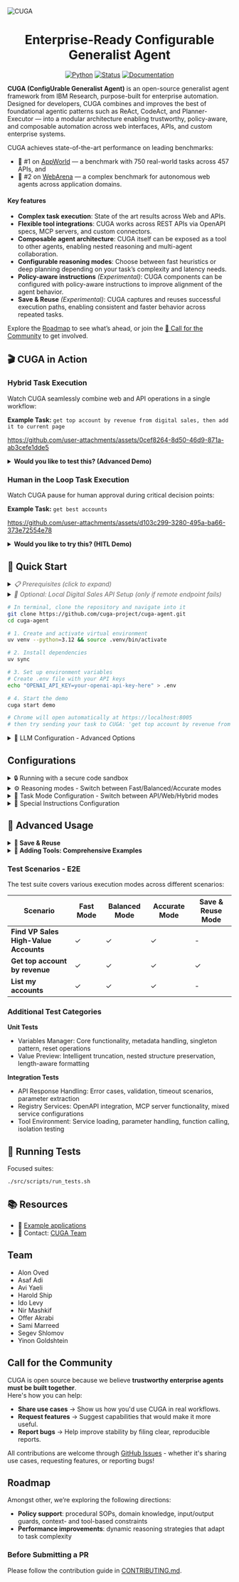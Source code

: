 <picture>
  <source media="(prefers-color-scheme: dark)" srcset="/docs/images/cuga-dark.png">
  <source media="(prefers-color-scheme: light)" srcset="/docs/images/cuga-light.png">
  <img alt="CUGA" src="/docs/images/cuga-dark.png">
</picture>

<div align="center">
  
# Enterprise-Ready Configurable Generalist Agent
</div> 

<div align="center">

[![Python](https://shields.io/badge/Python-3.12-blue?logo=python&style=for-the-badge)](https://www.python.org/)
[![Status](https://shields.io/badge/Status-Active-success?logo=checkmarx&style=for-the-badge)]()
[![Documentation](https://shields.io/badge/Documentation-Coming%20Soon-orange?logo=gitbook&style=for-the-badge)]()

</div>

**CUGA (ConfigUrable Generalist Agent)** is an open-source generalist agent framework from IBM Research, purpose-built for enterprise automation. Designed for developers, CUGA combines and improves the best of foundational agentic patterns such as ReAct, CodeAct, and Planner-Executor — into a modular architecture enabling trustworthy, policy-aware, and composable automation across web interfaces, APIs, and custom enterprise systems. 

CUGA achieves state-of-the-art performance on leading benchmarks:
* 🥇 #1 on [AppWorld](https://appworld.dev/leaderboard) — a benchmark with 750 real-world tasks across 457 APIs, and
* 🥈 #2 on [WebArena](https://docs.google.com/spreadsheets/d/1M801lEpBbKSNwP-vDBkC_pF7LdyGU1f_ufZb_NWNBZQ/edit?gid=0#gid=0) — a complex benchmark for autonomous web agents across application domains.

####  Key features  

- **Complex task execution**: State of the art results across Web and APIs.
- **Flexible tool integrations**: CUGA works across REST APIs via OpenAPI specs, MCP servers, and custom connectors. 
- **Composable agent architecture**: CUGA itself can be exposed as a tool to other agents, enabling nested reasoning and multi-agent collaboration.
- **Configurable reasoning modes**: Choose between fast heuristics or deep planning depending on your task’s complexity and latency needs.
- **Policy-aware instructions** *(Experimental)*: CUGA components can be configured with policy-aware instructions to improve alignment of the agent behavior.
- **Save & Reuse** *(Experimental)*: CUGA captures and reuses successful execution paths, enabling consistent and faster behavior across repeated tasks.

Explore the [Roadmap](#roadmap) to see what’s ahead, or join the [🤝 Call for the Community](#call-for-the-community) to get involved.

## 🎬 CUGA in Action

### Hybrid Task Execution

Watch CUGA seamlessly combine web and API operations in a single workflow:

**Example Task:** `get top account by revenue from digital sales, then add it to current page`

https://github.com/user-attachments/assets/0cef8264-8d50-46d9-871a-ab3cefe1dde5

<details>
<summary><b>Would you like to test this? (Advanced Demo)</b></summary>

Experience CUGA's hybrid capabilities by combining API calls with web interactions:

### Setup Steps:

1. **Switch to hybrid mode:**
   ```bash
   # Edit ./src/cuga/settings.toml and change:
   mode = 'hybrid'  # under [advanced_features] section
   ```

2. **Install browser API support:**
   - Installs playwright browser API and Chromium browser
   - The `playwright` installer should already be included after installing with [Quick Start](#-quick-start)

   ```bash
   playwright install chromium
   ```

3. **Start the demo:**
   ```bash
   cuga start demo
   ```

4. **Enable the browser extension:**
   - Click the extension puzzle icon in your browser
   - Toggle the CUGA extension to activate it
   - This will open the CUGA side panel

5. **Open the test application:**
   - Navigate to: [Sales app](https://samimarreed.github.io/sales/)

6. **Try the hybrid task:**
   ```
   get top account by revenue from digital sales then add it to current page
   ```

🎯 **What you'll see:** CUGA will fetch data from the Digital Sales API and then interact with the web page to add the account information directly to the current page - demonstrating seamless API-to-web workflow integration!

</details>

### Human in the Loop Task Execution

Watch CUGA pause for human approval during critical decision points:

**Example Task:** `get best accounts`

https://github.com/user-attachments/assets/d103c299-3280-495a-ba66-373e72554e78

<details>
<summary><b>Would you like to try this? (HITL Demo)</b></summary>

Experience CUGA's Human-in-the-Loop capabilities where the agent pauses for human approval at key decision points:

### Setup Steps:

1. **Enable HITL mode:**
   ```bash
   # Edit ./src/cuga/settings.toml and ensure:
   api_planner_hitl = true  # under [advanced_features] section
   ```

2. **Start the demo:**
   ```bash
   cuga start demo
   ```

3. **Try the HITL task:**
   ```
   get best accounts
   ```

🎯 **What you'll see:** CUGA will pause at critical decision points, showing you the planned actions and waiting for your approval before proceeding.

</details>

## 🚀 Quick Start


<details>
<summary><em style="color: #666;">📋 Prerequisites (click to expand)</em></summary>

- **Python 3.12+** - [Download here](https://www.python.org/downloads/)
- **uv package manager** - [Installation guide](https://docs.astral.sh/uv/getting-started/installation/)

</details>


<details>
<summary><em style="color: #666;">🔧 Optional: Local Digital Sales API Setup (only if remote endpoint fails)</em></summary>

> The demo comes pre-configured with the Digital Sales API → [📖 API Docs](https://digitalsales.19pc1vtv090u.us-east.codeengine.appdomain.cloud/docs)

**Only follow these steps if you encounter issues with the remote Digital Sales endpoint:**

```bash
# Start the Digital Sales API locally on port 8000
uv run digital_sales_openapi

# Then update ./src/cuga/backend/tools_env/registry/config/mcp_servers.yaml to use localhost:
# Change the digital_sales URL from the remote endpoint to:
# http://localhost:8000
```

</details>


```bash
# In terminal, clone the repository and navigate into it
git clone https://github.com/cuga-project/cuga-agent.git
cd cuga-agent

# 1. Create and activate virtual environment
uv venv --python=3.12 && source .venv/bin/activate

# 2. Install dependencies
uv sync

# 3. Set up environment variables
# Create .env file with your API keys
echo "OPENAI_API_KEY=your-openai-api-key-here" > .env

# 4. Start the demo
cuga start demo

# Chrome will open automatically at https://localhost:8005
# then try sending your task to CUGA: 'get top account by revenue from digital sales'

```

<details>
<summary>🤖 LLM Configuration - Advanced Options</summary>
---

Refer to: [`.env.example`](.env.example) for detailed examples.
```

CUGA supports multiple LLM providers with flexible configuration options. You can configure models through TOML files or override specific settings using environment variables.

## Supported Platforms

- **OpenAI** - GPT models via OpenAI API (also supports LiteLLM via base URL override)
- **IBM WatsonX** - IBM's enterprise LLM platform
- **Azure OpenAI** - Microsoft's Azure OpenAI service
- **RITS** - Internal IBM research platform

## Configuration Priority

1. **Environment Variables** (highest priority)
2. **TOML Configuration** (medium priority)
3. **Default Values** (lowest priority)

### Option 1: OpenAI 🌐

**Setup Instructions:**

1. Create an account at [platform.openai.com](https://platform.openai.com)
2. Generate an API key from your [API keys page](https://platform.openai.com/api-keys)
3. Add to your `.env` file:
   ```env
   # OpenAI Configuration
   OPENAI_API_KEY=sk-...your-key-here...
   AGENT_SETTING_CONFIG="settings.openai.toml"
   
   # Optional overrides
   MODEL_NAME=gpt-4o                    # Override model name
   OPENAI_BASE_URL=https://api.openai.com/v1  # Override base URL
   OPENAI_API_VERSION=2024-08-06        # Override API version
   ```

**Default Values:**
- Model: `gpt-4o`
- API Version: OpenAI's default API Version
- Base URL: OpenAI's default endpoint

### Option 2: IBM WatsonX 🔵

**Setup Instructions:**

1. Access [IBM WatsonX](https://www.ibm.com/watsonx)
2. Create a project and get your credentials:
   - Project ID
   - API Key
   - Region/URL
3. Add to your `.env` file:
   ```env
   # WatsonX Configuration
   WATSONX_API_KEY=your-watsonx-api-key
   WATSONX_PROJECT_ID=your-project-id
   WATSONX_URL=https://us-south.ml.cloud.ibm.com  # or your region
   AGENT_SETTING_CONFIG="settings.watsonx.toml"
   
   # Optional override
   MODEL_NAME=meta-llama/llama-4-maverick-17b-128e-instruct-fp8  # Override model for all agents
   ```

**Default Values:**
- Model: `meta-llama/llama-4-maverick-17b-128e-instruct-fp8`

### Option 3: Azure OpenAI

**Setup Instructions:**

1. Add to your `.env` file:
   ```env
    AGENT_SETTING_CONFIG="settings.azure.toml"  # Default config uses ETE
    AZURE_OPENAI_API_KEY="<your azure apikey>"
    AZURE_OPENAI_ENDPOINT="<your azure endpoint>"
    OPENAI_API_VERSION="2024-08-01-preview"
   ```

### LiteLLM Support

CUGA supports LiteLLM through the OpenAI configuration by overriding the base URL:

1. Add to your `.env` file:
   ```env
   # LiteLLM Configuration (using OpenAI settings)
   OPENAI_API_KEY=your-api-key
   AGENT_SETTING_CONFIG="settings.openai.toml"
   
   # Override for LiteLLM
   MODEL_NAME=Azure/gpt-4o              # Override model name
   OPENAI_BASE_URL=https://your-litellm-endpoint.com  # Override base URL
   OPENAI_API_VERSION=2024-08-06        # Override API version
   ```

## Configuration Files

CUGA uses TOML configuration files located in `src/cuga/configurations/models/`:

- `settings.openai.toml` - OpenAI configuration (also supports LiteLLM via base URL override)
- `settings.watsonx.toml` - WatsonX configuration  
- `settings.azure.toml` - Azure OpenAI configuration

Each file contains agent-specific model settings that can be overridden by environment variables.

</details>


## Configurations

<details>
<summary>🔒 Running with a secure code sandbox</summary>

1. Download and install [Rancher Desktop](https://rancherdesktop.io/).

2. If your `./src/cuga/settings.toml` is configured for `accurate` mode (see `./src/cuga/configurations/modes/accurate.toml`), set:
   ```toml
   local_sandbox = false
   ```
   in the `accurate.toml` file.

   If your `./src/cuga/settings.toml` points to a different mode (e.g., `fast` or `custom`), make the same change in the corresponding `<name>.toml` file under `./src/cuga/configurations/modes/`.

3. Test your sandbox setup:
   ```bash
   uv run test_sandbox
   ```
   You should see the output: `('test succeeded\n', {})`

</details>

<details>
<summary>⚙️ Reasoning modes - Switch between Fast/Balanced/Accurate modes</summary>

## Available Modes under `./src/cuga`

| Mode       | File                                     | Description                         |
| ---------- | ---------------------------------------- | ----------------------------------- |
| `fast`     | `./configurations/modes/fast.toml`      | Optimized for speed                 |
| `balanced` | `./configurations/modes/balanced.toml`  | Balance between speed and precision _(default)_ |
| `accurate` | `./configurations/modes/accurate.toml`  | Optimized for precision             |
| `custom`   | `./configurations/modes/custom.toml`    | User-defined settings               |

## Configuration

```
configurations/
├── modes/fast.toml
├── modes/balanced.toml
├── modes/accurate.toml
└── modes/custom.toml
```

Edit `settings.toml`:

```toml
[features]
cuga_mode = "fast"  # or "balanced" or "accurate" or "custom"
```

**Documentation:** [./docs/flags.html](./docs/flags.html)

</details>

<details>
<summary>🎯 Task Mode Configuration - Switch between API/Web/Hybrid modes</summary>

## Available Task Modes


| Mode     | Description                                                                 |
|----------|-----------------------------------------------------------------------------|
| `api`    | API-only mode - executes API tasks  _(default)_                             |
| `web`    | Web-only mode - executes web tasks using browser extension                  |
| `hybrid` | Hybrid mode - executes both API tasks and web tasks using browser extension |

## How Task Modes Work

### API Mode (`mode = 'api'`)
- Opens tasks in a regular web browser
- Best for API/Tools-focused workflows and testing

### Web Mode (`mode = 'web'`)
- Interface inside a browser extension (available next to browser)
- Optimized for web-specific tasks and interactions
- Direct access to web page content and controls

### Hybrid Mode (`mode = 'hybrid'`)
- Opens inside browser extension like web mode
- Can execute both API/Tools tasks and web page tasks simultaneously
- Starts from configurable URL defined in `demo_mode.start_url`
- Most versatile mode for complex workflows combining web and API operations

## Configuration

Edit `./src/cuga/settings.toml`:

```toml
[demo_mode]
start_url = "https://opensource-demo.orangehrmlive.com/web/index.php/auth/login"  # Starting URL for hybrid mode


[advanced_features]
mode = 'api'  # 'api', 'web', or 'hybrid'
```

</details>

<details>
<summary>📝 Special Instructions Configuration</summary>

## How It Works

Each `.md` file contains specialized instructions that are automatically integrated into the CUGA's internal prompts when that component is active. Simply edit the markdown files to customize behavior for each node type.

**Available instruction sets:** `answer`, `api_planner`, `code_agent`, `plan_controller`, `reflection`, `shortlister`, `task_decomposition`

## Configuration

```
configurations/
└── instructions/
    ├── instructions.toml
    ├── default/
    │   ├── answer.md
    │   ├── api_planner.md
    │   ├── code_agent.md
    │   ├── plan_controller.md
    │   ├── reflection.md
    │   ├── shortlister.md
    │   └── task_decomposition.md
    └── [other instruction sets]/
```

Edit `configurations/instructions/instructions.toml`:

```toml
[instructions]
instruction_set = "default"  # or any instruction set above
```

</details>


## 🔧 Advanced Usage

<details>
<summary><b>💾 Save & Reuse</b></summary>

## Setup

• Change `./src/cuga/settings.toml`: `cuga_mode = "save_reuse_fast"`
• Run: `cuga start demo`

## Demo Steps

• **First run**: `get top account by revenue`

- This is a new flow (first time)
- Wait for task to finish
- Approve to save the workflow
- Provide another example to help generalization of flow e.g. `get top 2 accounts by revenue`

• **Flow now will be saved**:

- May take some time
- Flow will be successfully saved

• **Verify reuse**: `get top 4 accounts by revenue`

- Should run faster using saved workflow

</details>

<details>
<summary><b>🔧 Adding Tools: Comprehensive Examples</b></summary>

CUGA supports three types of tool integrations. Each approach has its own use cases and benefits:

## 📋 **Tool Types Overview**

| Tool Type | Best For | Configuration | Runtime Loading |
|-----------|----------|---------------|-----------------|
| **OpenAPI** | REST APIs, existing services | `mcp_servers.yaml` | ✅ Build |
| **MCP** | Custom protocols, complex integrations | `mcp_servers.yaml` | ✅ Build |
| **LangChain** | Python functions, rapid prototyping | Direct import | ✅ Runtime |


## 📚 **Additional Resources**

- **Tool Registry**: [cuga/backend/tools_env/registry/README.md](cuga/backend/tools_env/registry/README.md)
- **Comprehensive example with different tools + MCP**: [docs/examples/cuga_with_runtime_tools/README.md](Adding Tools)
- **CUGA as MCP**: [docs/examples/cuga_as_mcp/README.md](docs/examples/cuga_as_mcp)

</details>


### Test Scenarios - E2E

The test suite covers various execution modes across different scenarios:

| Scenario                              | Fast Mode | Balanced Mode | Accurate Mode | Save & Reuse Mode |
| ------------------------------------- | --------- | ------------- | ------------- | ----------------- |
| **Find VP Sales High-Value Accounts** | ✓         | ✓             | ✓             | -                 |
| **Get top account by revenue**        | ✓         | ✓             | ✓             | ✓                 |
| **List my accounts**                  | ✓         | ✓             | ✓             | -                 |

### Additional Test Categories

**Unit Tests**
- Variables Manager: Core functionality, metadata handling, singleton pattern, reset operations
- Value Preview: Intelligent truncation, nested structure preservation, length-aware formatting

**Integration Tests**  
- API Response Handling: Error cases, validation, timeout scenarios, parameter extraction
- Registry Services: OpenAPI integration, MCP server functionality, mixed service configurations
- Tool Environment: Service loading, parameter handling, function calling, isolation testing


## 🧪 Running Tests


Focused suites:

```bash
./src/scripts/run_tests.sh 
```


## 📚 Resources

- 📖 [Example applications](./docs/examples)
- 📧 Contact: [CUGA Team](https://forms.office.com/pages/responsepage.aspx?id=V3D2_MlQ1EqY8__KZK3Z6UtMUa14uFNMi1EyUFiZFGRUQklOQThLRjlYMFM2R1dYTk5GVTFMRzNZVi4u&route=shorturl)

## Team 

- Alon Oved
- Asaf Adi
- Avi Yaeli
- Harold Ship
- Ido Levy
- Nir Mashkif
- Offer Akrabi
- Sami Marreed
- Segev Shlomov
- Yinon Goldshtein

## Call for the Community

CUGA is open source because we believe **trustworthy enterprise agents must be built together**.  
Here's how you can help:   

- **Share use cases** → Show us how you'd use CUGA in real workflows.  
- **Request features** → Suggest capabilities that would make it more useful.  
- **Report bugs** → Help improve stability by filing clear, reproducible reports.

All contributions are welcome through [GitHub Issues](../../issues/new/choose) - whether it's sharing use cases, requesting features, or reporting bugs!  

## Roadmap

Amongst other, we’re exploring the following directions:  

- **Policy support**: procedural SOPs, domain knowledge, input/output guards, context- and tool-based constraints  
- **Performance improvements**: dynamic reasoning strategies that adapt to task complexity  
  

### Before Submitting a PR

Please follow the contribution guide in [CONTRIBUTING.md](CONTRIBUTING.md).